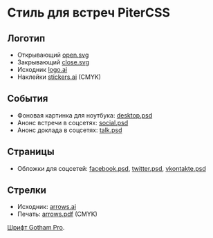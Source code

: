 # Стиль для встреч PiterCSS

## Логотип

- Открывающий [open.svg](logo/open.svg)
- Закрывающий [close.svg](logo/close.svg)
- Исходник [logo.ai](logo/logo.ai)
- Наклейки [stickers.ai](logo/logo.ai) (CMYK)

## События

- Фоновая картинка для ноутбука: [desktop.psd](events/desktop.psd)
- Анонс встречи в соцсетях: [social.psd](events/social.psd)
- Анонс доклада в соцсетях: [talk.psd](events/talk.psd)

## Страницы

- Обложки для соцсетей: [facebook.psd](pages/facebook.psd), [twitter.psd](pages/twitter.psd), [vkontakte.psd](pages/vkontakte.psd)

## Стрелки

- Исходник: [arrows.ai](arrows/arrows.ai)
- Печать: [arrows.pdf](arrows/arrows.pdf) (CMYK)

[Шрифт Gotham Pro](https://github.com/Seafnox/Gothampro).
